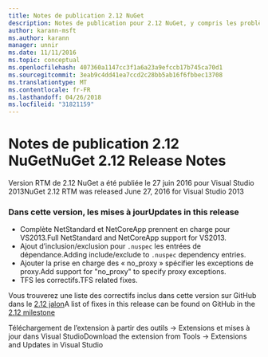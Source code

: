 ```yaml
---
title: Notes de publication 2.12 NuGet
description: Notes de publication pour 2.12 NuGet, y compris les problèmes connus, les correctifs de bogues, les fonctionnalités ajoutées et dcr.
author: karann-msft
ms.author: karann
manager: unnir
ms.date: 11/11/2016
ms.topic: conceptual
ms.openlocfilehash: 407360a1147cc3f1a6a23a9efccb17b745ca70d1
ms.sourcegitcommit: 3eab9c4dd41ea7ccd2c28bb5ab16f6fbbec13708
ms.translationtype: MT
ms.contentlocale: fr-FR
ms.lasthandoff: 04/26/2018
ms.locfileid: "31821159"
---
```

# <a name="nuget-212-release-notes"></a><span data-ttu-id="71eb6-103">Notes de publication 2.12 NuGet</span><span class="sxs-lookup"><span data-stu-id="71eb6-103">NuGet 2.12 Release Notes</span></span>

<span data-ttu-id="71eb6-104">Version RTM de 2.12 NuGet a été publiée le 27 juin 2016 pour Visual Studio 2013</span><span class="sxs-lookup"><span data-stu-id="71eb6-104">NuGet 2.12 RTM was released June 27, 2016 for Visual Studio 2013</span></span>

### <a name="updates-in-this-release"></a><span data-ttu-id="71eb6-105">Dans cette version, les mises à jour</span><span class="sxs-lookup"><span data-stu-id="71eb6-105">Updates in this release</span></span>

* <span data-ttu-id="71eb6-106">Complète NetStandard et NetCoreApp prennent en charge pour VS2013.</span><span class="sxs-lookup"><span data-stu-id="71eb6-106">Full NetStandard  and NetCoreApp support for VS2013.</span></span>
* <span data-ttu-id="71eb6-107">Ajout d’inclusion/exclusion pour `.nuspec` les entrées de dépendance.</span><span class="sxs-lookup"><span data-stu-id="71eb6-107">Adding include/exclude to `.nuspec` dependency entries.</span></span>
* <span data-ttu-id="71eb6-108">Ajouter la prise en charge des « no_proxy » spécifier les exceptions de proxy.</span><span class="sxs-lookup"><span data-stu-id="71eb6-108">Add support for "no_proxy" to specify proxy exceptions.</span></span>
* <span data-ttu-id="71eb6-109">TFS les correctifs.</span><span class="sxs-lookup"><span data-stu-id="71eb6-109">TFS related fixes.</span></span>

<span data-ttu-id="71eb6-110">Vous trouverez une liste des correctifs inclus dans cette version sur GitHub dans le [2.12 jalon](https://github.com/NuGet/Home/issues?q=milestone%3A2.12+is%3Aclosed)</span><span class="sxs-lookup"><span data-stu-id="71eb6-110">A list of fixes in this release can be found on GitHub in the [2.12 milestone](https://github.com/NuGet/Home/issues?q=milestone%3A2.12+is%3Aclosed)</span></span>

<span data-ttu-id="71eb6-111">Téléchargement de l’extension à partir des outils -> Extensions et mises à jour dans Visual Studio</span><span class="sxs-lookup"><span data-stu-id="71eb6-111">Download the extension from Tools -> Extensions and Updates in Visual Studio</span></span>
